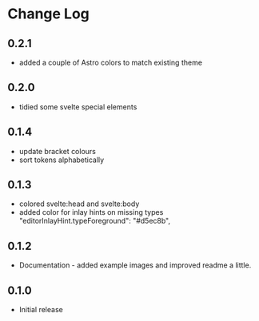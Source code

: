 # Change Log

## 0.2.1

- added a couple of Astro colors to match existing theme

## 0.2.0

- tidied some svelte special elements

## 0.1.4

- update bracket colours
- sort tokens alphabetically

## 0.1.3

- colored svelte:head and svelte:body
- added color for inlay hints on missing types "editorInlayHint.typeForeground": "#d5ec8b",

## 0.1.2

- Documentation - added example images and improved readme a little.

## 0.1.0

- Initial release
